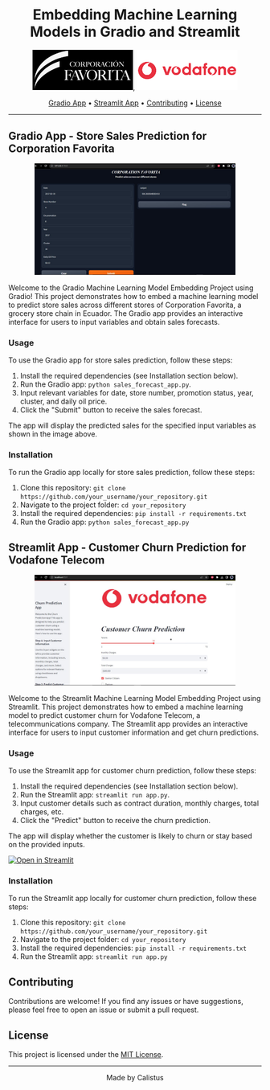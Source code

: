 <h1 align="center">Embedding Machine Learning Models in Gradio and Streamlit</h1>

<p align="center">
  <img src="images/imageedit_3_7808371023.png" alt="Logo" width="200">,
  <img src="images/vodafone.png" alt="Second Image" width="200">
</p>

<p align="center">
  <a href="#gradio-project">Gradio App</a> •
  <a href="#streamlit-project">Streamlit App</a> •
  <a href="#contributing">Contributing</a> •
  <a href="#license">License</a>
</p>

---

## Gradio App - Store Sales Prediction for Corporation Favorita
<p align="center">
  <img src="images/Screenshot 2023-08-30 030900.jpg" alt="Logo" width="400">
</p>
Welcome to the Gradio Machine Learning Model Embedding Project using Gradio! This project demonstrates how to embed a machine learning model to predict store sales across different stores of Corporation Favorita, a grocery store chain in Ecuador. The Gradio app provides an interactive interface for users to input variables and obtain sales forecasts.

### Usage

To use the Gradio app for store sales prediction, follow these steps:

1. Install the required dependencies (see Installation section below).
2. Run the Gradio app: `python sales_forecast_app.py`.
3. Input relevant variables for date, store number, promotion status, year, cluster, and daily oil price.
4. Click the "Submit" button to receive the sales forecast.

The app will display the predicted sales for the specified input variables as shown in the image above.

### Installation

To run the Gradio app locally for store sales prediction, follow these steps:

1. Clone this repository: `git clone https://github.com/your_username/your_repository.git`
2. Navigate to the project folder: `cd your_repository`
3. Install the required dependencies: `pip install -r requirements.txt`
4. Run the Gradio app: `python sales_forecast_app.py`

## Streamlit App - Customer Churn Prediction for Vodafone Telecom
<p align="center">
  <img src="images/Screenshot 2023-08-30 032642.jpg" alt="Logo" width="400">
</p>
Welcome to the Streamlit Machine Learning Model Embedding Project using Streamlit. This project demonstrates how to embed a machine learning model to predict customer churn for Vodafone Telecom, a telecommunications company. The Streamlit app provides an interactive interface for users to input customer information and get churn predictions.

### Usage

To use the Streamlit app for customer churn prediction, follow these steps:

1. Install the required dependencies (see Installation section below).
2. Run the Streamlit app: `streamlit run app.py`.
3. Input customer details such as contract duration, monthly charges, total charges, etc.
4. Click the "Predict" button to receive the churn prediction.

The app will display whether the customer is likely to churn or stay based on the provided inputs.

[![Open in Streamlit](https://static.streamlit.io/badges/streamlit_badge_black_white.svg)](http://localhost:8501/)

### Installation

To run the Streamlit app locally for customer churn prediction, follow these steps:

1. Clone this repository: `git clone https://github.com/your_username/your_repository.git`
2. Navigate to the project folder: `cd your_repository`
3. Install the required dependencies: `pip install -r requirements.txt`
4. Run the Streamlit app: `streamlit run app.py`

## Contributing

Contributions are welcome! If you find any issues or have suggestions, please feel free to open an issue or submit a pull request.

## License

This project is licensed under the [MIT License](LICENSE).

---

<p align="center">
  Made by Calistus
</p>

